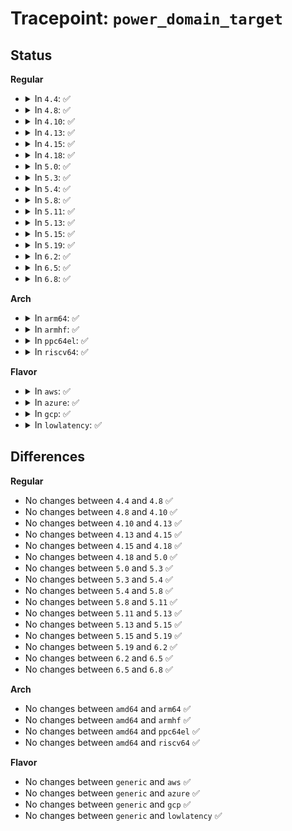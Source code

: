 # Tracepoint: <code>power_domain_target</code>

## Status
<b>Regular</b>
<ul>
<li>
<details>
<summary>In <code>4.4</code>: ✅</summary>

Event:

```c
struct trace_event_raw_power_domain {
    struct trace_entry ent;
    u32 __data_loc_name;
    u64 state;
    u64 cpu_id;
    char __data[0];
};
```
Function:

```c
void trace_event_raw_event_power_domain(void *__data, const char *name, unsigned int state, unsigned int cpu_id);
```
</details>
</li>
<li>
<details>
<summary>In <code>4.8</code>: ✅</summary>

Event:

```c
struct trace_event_raw_power_domain {
    struct trace_entry ent;
    u32 __data_loc_name;
    u64 state;
    u64 cpu_id;
    char __data[0];
};
```
Function:

```c
void trace_event_raw_event_power_domain(void *__data, const char *name, unsigned int state, unsigned int cpu_id);
```
</details>
</li>
<li>
<details>
<summary>In <code>4.10</code>: ✅</summary>

Event:

```c
struct trace_event_raw_power_domain {
    struct trace_entry ent;
    u32 __data_loc_name;
    u64 state;
    u64 cpu_id;
    char __data[0];
};
```
Function:

```c
void trace_event_raw_event_power_domain(void *__data, const char *name, unsigned int state, unsigned int cpu_id);
```
</details>
</li>
<li>
<details>
<summary>In <code>4.13</code>: ✅</summary>

Event:

```c
struct trace_event_raw_power_domain {
    struct trace_entry ent;
    u32 __data_loc_name;
    u64 state;
    u64 cpu_id;
    char __data[0];
};
```
Function:

```c
void trace_event_raw_event_power_domain(void *__data, const char *name, unsigned int state, unsigned int cpu_id);
```
</details>
</li>
<li>
<details>
<summary>In <code>4.15</code>: ✅</summary>

Event:

```c
struct trace_event_raw_power_domain {
    struct trace_entry ent;
    u32 __data_loc_name;
    u64 state;
    u64 cpu_id;
    char __data[0];
};
```
Function:

```c
void trace_event_raw_event_power_domain(void *__data, const char *name, unsigned int state, unsigned int cpu_id);
```
</details>
</li>
<li>
<details>
<summary>In <code>4.18</code>: ✅</summary>

Event:

```c
struct trace_event_raw_power_domain {
    struct trace_entry ent;
    u32 __data_loc_name;
    u64 state;
    u64 cpu_id;
    char __data[0];
};
```
Function:

```c
void trace_event_raw_event_power_domain(void *__data, const char *name, unsigned int state, unsigned int cpu_id);
```
</details>
</li>
<li>
<details>
<summary>In <code>5.0</code>: ✅</summary>

Event:

```c
struct trace_event_raw_power_domain {
    struct trace_entry ent;
    u32 __data_loc_name;
    u64 state;
    u64 cpu_id;
    char __data[0];
};
```
Function:

```c
void trace_event_raw_event_power_domain(void *__data, const char *name, unsigned int state, unsigned int cpu_id);
```
</details>
</li>
<li>
<details>
<summary>In <code>5.3</code>: ✅</summary>

Event:

```c
struct trace_event_raw_power_domain {
    struct trace_entry ent;
    u32 __data_loc_name;
    u64 state;
    u64 cpu_id;
    char __data[0];
};
```
Function:

```c
void trace_event_raw_event_power_domain(void *__data, const char *name, unsigned int state, unsigned int cpu_id);
```
</details>
</li>
<li>
<details>
<summary>In <code>5.4</code>: ✅</summary>

Event:

```c
struct trace_event_raw_power_domain {
    struct trace_entry ent;
    u32 __data_loc_name;
    u64 state;
    u64 cpu_id;
    char __data[0];
};
```
Function:

```c
void trace_event_raw_event_power_domain(void *__data, const char *name, unsigned int state, unsigned int cpu_id);
```
</details>
</li>
<li>
<details>
<summary>In <code>5.8</code>: ✅</summary>

Event:

```c
struct trace_event_raw_power_domain {
    struct trace_entry ent;
    u32 __data_loc_name;
    u64 state;
    u64 cpu_id;
    char __data[0];
};
```
Function:

```c
void trace_event_raw_event_power_domain(void *__data, const char *name, unsigned int state, unsigned int cpu_id);
```
</details>
</li>
<li>
<details>
<summary>In <code>5.11</code>: ✅</summary>

Event:

```c
struct trace_event_raw_power_domain {
    struct trace_entry ent;
    u32 __data_loc_name;
    u64 state;
    u64 cpu_id;
    char __data[0];
};
```
Function:

```c
void trace_event_raw_event_power_domain(void *__data, const char *name, unsigned int state, unsigned int cpu_id);
```
</details>
</li>
<li>
<details>
<summary>In <code>5.13</code>: ✅</summary>

Event:

```c
struct trace_event_raw_power_domain {
    struct trace_entry ent;
    u32 __data_loc_name;
    u64 state;
    u64 cpu_id;
    char __data[0];
};
```
Function:

```c
void trace_event_raw_event_power_domain(void *__data, const char *name, unsigned int state, unsigned int cpu_id);
```
</details>
</li>
<li>
<details>
<summary>In <code>5.15</code>: ✅</summary>

Event:

```c
struct trace_event_raw_power_domain {
    struct trace_entry ent;
    u32 __data_loc_name;
    u64 state;
    u64 cpu_id;
    char __data[0];
};
```
Function:

```c
void trace_event_raw_event_power_domain(void *__data, const char *name, unsigned int state, unsigned int cpu_id);
```
</details>
</li>
<li>
<details>
<summary>In <code>5.19</code>: ✅</summary>

Event:

```c
struct trace_event_raw_power_domain {
    struct trace_entry ent;
    u32 __data_loc_name;
    u64 state;
    u64 cpu_id;
    char __data[0];
};
```
Function:

```c
void trace_event_raw_event_power_domain(void *__data, const char *name, unsigned int state, unsigned int cpu_id);
```
</details>
</li>
<li>
<details>
<summary>In <code>6.2</code>: ✅</summary>

Event:

```c
struct trace_event_raw_power_domain {
    struct trace_entry ent;
    u32 __data_loc_name;
    u64 state;
    u64 cpu_id;
    char __data[0];
};
```
Function:

```c
void trace_event_raw_event_power_domain(void *__data, const char *name, unsigned int state, unsigned int cpu_id);
```
</details>
</li>
<li>
<details>
<summary>In <code>6.5</code>: ✅</summary>

Event:

```c
struct trace_event_raw_power_domain {
    struct trace_entry ent;
    u32 __data_loc_name;
    u64 state;
    u64 cpu_id;
    char __data[0];
};
```
Function:

```c
void trace_event_raw_event_power_domain(void *__data, const char *name, unsigned int state, unsigned int cpu_id);
```
</details>
</li>
<li>
<details>
<summary>In <code>6.8</code>: ✅</summary>

Event:

```c
struct trace_event_raw_power_domain {
    struct trace_entry ent;
    u32 __data_loc_name;
    u64 state;
    u64 cpu_id;
    char __data[0];
};
```
Function:

```c
void trace_event_raw_event_power_domain(void *__data, const char *name, unsigned int state, unsigned int cpu_id);
```
</details>
</li>
</ul>
<b>Arch</b>
<ul>
<li>
<details>
<summary>In <code>arm64</code>: ✅</summary>

Event:

```c
struct trace_event_raw_power_domain {
    struct trace_entry ent;
    u32 __data_loc_name;
    u64 state;
    u64 cpu_id;
    char __data[0];
};
```
Function:

```c
void trace_event_raw_event_power_domain(void *__data, const char *name, unsigned int state, unsigned int cpu_id);
```
</details>
</li>
<li>
<details>
<summary>In <code>armhf</code>: ✅</summary>

Event:

```c
struct trace_event_raw_power_domain {
    struct trace_entry ent;
    u32 __data_loc_name;
    u64 state;
    u64 cpu_id;
    char __data[0];
};
```
Function:

```c
void trace_event_raw_event_power_domain(void *__data, const char *name, unsigned int state, unsigned int cpu_id);
```
</details>
</li>
<li>
<details>
<summary>In <code>ppc64el</code>: ✅</summary>

Event:

```c
struct trace_event_raw_power_domain {
    struct trace_entry ent;
    u32 __data_loc_name;
    u64 state;
    u64 cpu_id;
    char __data[0];
};
```
Function:

```c
void trace_event_raw_event_power_domain(void *__data, const char *name, unsigned int state, unsigned int cpu_id);
```
</details>
</li>
<li>
<details>
<summary>In <code>riscv64</code>: ✅</summary>

Event:

```c
struct trace_event_raw_power_domain {
    struct trace_entry ent;
    u32 __data_loc_name;
    u64 state;
    u64 cpu_id;
    char __data[0];
};
```
Function:

```c
void trace_event_raw_event_power_domain(void *__data, const char *name, unsigned int state, unsigned int cpu_id);
```
</details>
</li>
</ul>
<b>Flavor</b>
<ul>
<li>
<details>
<summary>In <code>aws</code>: ✅</summary>

Event:

```c
struct trace_event_raw_power_domain {
    struct trace_entry ent;
    u32 __data_loc_name;
    u64 state;
    u64 cpu_id;
    char __data[0];
};
```
Function:

```c
void trace_event_raw_event_power_domain(void *__data, const char *name, unsigned int state, unsigned int cpu_id);
```
</details>
</li>
<li>
<details>
<summary>In <code>azure</code>: ✅</summary>

Event:

```c
struct trace_event_raw_power_domain {
    struct trace_entry ent;
    u32 __data_loc_name;
    u64 state;
    u64 cpu_id;
    char __data[0];
};
```
Function:

```c
void trace_event_raw_event_power_domain(void *__data, const char *name, unsigned int state, unsigned int cpu_id);
```
</details>
</li>
<li>
<details>
<summary>In <code>gcp</code>: ✅</summary>

Event:

```c
struct trace_event_raw_power_domain {
    struct trace_entry ent;
    u32 __data_loc_name;
    u64 state;
    u64 cpu_id;
    char __data[0];
};
```
Function:

```c
void trace_event_raw_event_power_domain(void *__data, const char *name, unsigned int state, unsigned int cpu_id);
```
</details>
</li>
<li>
<details>
<summary>In <code>lowlatency</code>: ✅</summary>

Event:

```c
struct trace_event_raw_power_domain {
    struct trace_entry ent;
    u32 __data_loc_name;
    u64 state;
    u64 cpu_id;
    char __data[0];
};
```
Function:

```c
void trace_event_raw_event_power_domain(void *__data, const char *name, unsigned int state, unsigned int cpu_id);
```
</details>
</li>
</ul>

## Differences
<b>Regular</b>
<ul>
<li>
No changes between <code>4.4</code> and <code>4.8</code> ✅
</li>
<li>
No changes between <code>4.8</code> and <code>4.10</code> ✅
</li>
<li>
No changes between <code>4.10</code> and <code>4.13</code> ✅
</li>
<li>
No changes between <code>4.13</code> and <code>4.15</code> ✅
</li>
<li>
No changes between <code>4.15</code> and <code>4.18</code> ✅
</li>
<li>
No changes between <code>4.18</code> and <code>5.0</code> ✅
</li>
<li>
No changes between <code>5.0</code> and <code>5.3</code> ✅
</li>
<li>
No changes between <code>5.3</code> and <code>5.4</code> ✅
</li>
<li>
No changes between <code>5.4</code> and <code>5.8</code> ✅
</li>
<li>
No changes between <code>5.8</code> and <code>5.11</code> ✅
</li>
<li>
No changes between <code>5.11</code> and <code>5.13</code> ✅
</li>
<li>
No changes between <code>5.13</code> and <code>5.15</code> ✅
</li>
<li>
No changes between <code>5.15</code> and <code>5.19</code> ✅
</li>
<li>
No changes between <code>5.19</code> and <code>6.2</code> ✅
</li>
<li>
No changes between <code>6.2</code> and <code>6.5</code> ✅
</li>
<li>
No changes between <code>6.5</code> and <code>6.8</code> ✅
</li>
</ul>
<b>Arch</b>
<ul>
<li>
No changes between <code>amd64</code> and <code>arm64</code> ✅
</li>
<li>
No changes between <code>amd64</code> and <code>armhf</code> ✅
</li>
<li>
No changes between <code>amd64</code> and <code>ppc64el</code> ✅
</li>
<li>
No changes between <code>amd64</code> and <code>riscv64</code> ✅
</li>
</ul>
<b>Flavor</b>
<ul>
<li>
No changes between <code>generic</code> and <code>aws</code> ✅
</li>
<li>
No changes between <code>generic</code> and <code>azure</code> ✅
</li>
<li>
No changes between <code>generic</code> and <code>gcp</code> ✅
</li>
<li>
No changes between <code>generic</code> and <code>lowlatency</code> ✅
</li>
</ul>
